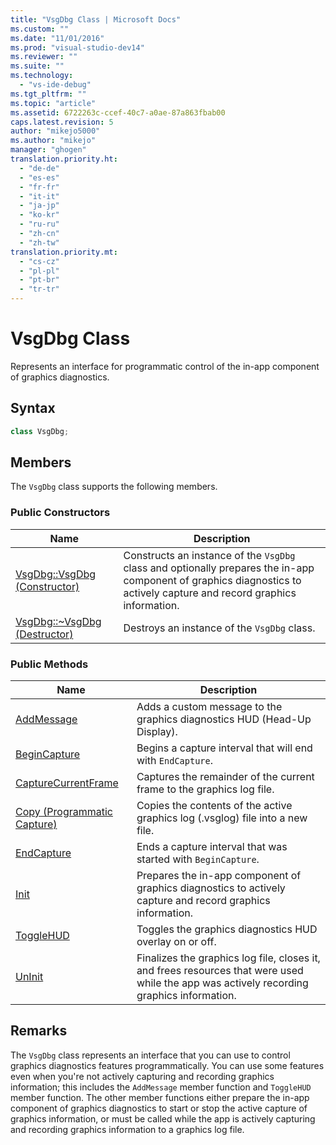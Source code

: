 ```yaml
---
title: "VsgDbg Class | Microsoft Docs"
ms.custom: ""
ms.date: "11/01/2016"
ms.prod: "visual-studio-dev14"
ms.reviewer: ""
ms.suite: ""
ms.technology: 
  - "vs-ide-debug"
ms.tgt_pltfrm: ""
ms.topic: "article"
ms.assetid: 6722263c-ccef-40c7-a0ae-87a863fbab00
caps.latest.revision: 5
author: "mikejo5000"
ms.author: "mikejo"
manager: "ghogen"
translation.priority.ht: 
  - "de-de"
  - "es-es"
  - "fr-fr"
  - "it-it"
  - "ja-jp"
  - "ko-kr"
  - "ru-ru"
  - "zh-cn"
  - "zh-tw"
translation.priority.mt: 
  - "cs-cz"
  - "pl-pl"
  - "pt-br"
  - "tr-tr"
---
```

# VsgDbg Class
Represents an interface for programmatic control of the in-app component of graphics diagnostics.  
  
## Syntax  
  
```cpp  
class VsgDbg;  
```  
  
## Members  
 The `VsgDbg` class supports the following members.  
  
### Public Constructors  
  
|Name|Description|  
|----------|-----------------|  
|[VsgDbg::VsgDbg (Constructor)](../debugger/vsgdbg-vsgdbg-constructor.md)|Constructs an instance of the `VsgDbg` class and optionally prepares the in-app component of graphics diagnostics to actively capture and record graphics information.|  
|[VsgDbg::~VsgDbg (Destructor)](../debugger/vsgdbg-tilde-vsgdbg-destructor.md)|Destroys an instance of the `VsgDbg` class.|  
  
### Public Methods  
  
|Name|Description|  
|----------|-----------------|  
|[AddMessage](../debugger/addmessage.md)|Adds a custom message to the graphics diagnostics HUD (Head-Up Display).|  
|[BeginCapture](../debugger/begincapture.md)|Begins a capture interval that will end with `EndCapture`.|  
|[CaptureCurrentFrame](../debugger/capturecurrentframe.md)|Captures the remainder of the current frame to the graphics log file.|  
|[Copy (Programmatic Capture)](../debugger/copy-programmatic-capture.md)|Copies the contents of the active graphics log (.vsglog) file into a new file.|  
|[EndCapture](../debugger/endcapture.md)|Ends a capture interval that was started with `BeginCapture`.|  
|[Init](../debugger/init.md)|Prepares the in-app component of graphics diagnostics to actively capture and record graphics information.|  
|[ToggleHUD](../debugger/togglehud.md)|Toggles the graphics diagnostics HUD overlay on or off.|  
|[UnInit](../debugger/uninit.md)|Finalizes the graphics log file, closes it, and frees resources that were used while the app was actively recording graphics information.|  
  
## Remarks  
 The `VsgDbg` class represents an interface that you can use to control graphics diagnostics features programmatically. You can use some features even when you're not actively capturing and recording graphics information; this includes the `AddMessage` member function and `ToggleHUD` member function. The other member functions either prepare the in-app component of graphics diagnostics to start or stop the active capture of graphics information, or must be called while the app is actively capturing and recording graphics information to a graphics log file.